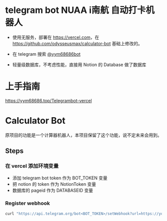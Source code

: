 # telegram bot NUAA i南航 自动打卡机器人

- 使用无服务，部署在 <https://vercel.com>，在 https://github.com/odysseusmax/calculator-bot 基础上修改的。

- 在 telegram 搜索 [@yym68686bot](https://t.me/yym68686bot)

- 轻量级数据库，不考虑性能，直接用 Notion 的 Database 做了数据库

# 上手指南

https://yym68686.top/Telegrambot-vercel

# Calculator Bot

原项目的功能是一个计算器机器人，本项目保留了这个功能，说不定未来会用到。

## Steps

### 在 vercel 添加环境变量

- 添加 telegram bot token 作为 BOT_TOKEN 变量
- 把 notion 的 token 作为 NotionToken 变量
- 数据库的 pageid 作为 DATABASEID 变量

### Register webhook

```bash
curl "https://api.telegram.org/bot<BOT_TOKEN>/setWebhook?url=https://your-project-name.vercel.app/api/webhook/"
```
